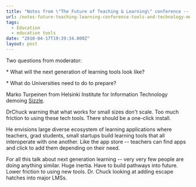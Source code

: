 ```yaml
---
title: "Notes from \"The Future of Teaching & Learning\" conference -- Tools and Technology Models"
url: /notes-future-teaching-learning-conference-tools-and-technology-models
tags:
  - Education
  - education tools
date: "2010-04-17T19:39:34.000Z"
layout: post
---
```


Two questions from moderator:  

  

\* What will the next generation of learning tools look like?  

\* What do Universities need to do to prepare?  

  

Marko Turpeinen from Helsinki Institute for Information Technology demoing [Sizzle][0].  

  

DrChuck warning that what works for small sizes don't scale. Too much friction to using these tech tools. There should be a one-click install.  

  

He envisions large diverse ecosystem of learning applications where teachers, grad students, small startups build learning tools that all interoperate with one another. Like the app store -- teachers can find apps and click to add them depending on their need.   

  

For all this talk about next generation learning -- very very few people are doing anything similar. Huge inertia. Have to build pathways into future. Lower friction to using new tools. Dr. Chuck looking at adding escape hatches into major LMSs. 

[0]: http://www.sizzlelab.org/
